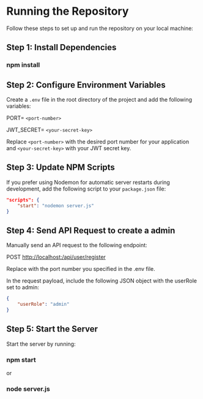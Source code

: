 # Running the Repository

Follow these steps to set up and run the repository on your local machine:

## Step 1: Install Dependencies

### npm install

## Step 2: Configure Environment Variables

Create a `.env` file in the root directory of the project and add the following variables:

PORT= `<port-number>`

JWT_SECRET= `<your-secret-key>`

Replace `<port-number>` with the desired port number for your application and `<your-secret-key>` with your JWT secret key.

## Step 3: Update NPM Scripts

If you prefer using Nodemon for automatic server restarts during development, add the following script to your `package.json` file:

```json
"scripts": {
    "start": "nodemon server.js"
}
```

## Step 4: Send API Request to create a admin

Manually send an API request to the following endpoint:

POST [http://localhost:<port>/api/user/register](http://localhost:<port>/api/user/register)

Replace <port> with the port number you specified in the .env file.

In the request payload, include the following JSON object with the userRole set to admin:

```json
{
    "userRole": "admin"
}
```

## Step 5: Start the Server

Start the server by running:

### npm start

or

### node server.js
